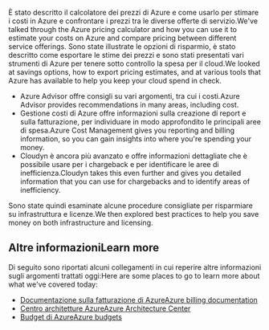 <span data-ttu-id="39085-101">È stato descritto il calcolatore dei prezzi di Azure e come usarlo per stimare i costi in Azure e confrontare i prezzi tra le diverse offerte di servizio.</span><span class="sxs-lookup"><span data-stu-id="39085-101">We've talked through the Azure pricing calculator and how you can use it to estimate your costs on Azure and compare pricing between different service offerings.</span></span> <span data-ttu-id="39085-102">Sono state illustrate le opzioni di risparmio, è stato descritto come esportare le stime dei prezzi e sono stati presentati vari strumenti di Azure per tenere sotto controllo la spesa per il cloud.</span><span class="sxs-lookup"><span data-stu-id="39085-102">We looked at savings options, how to export pricing estimates, and at various tools that Azure has available to help you keep your cloud spend in check.</span></span>

- <span data-ttu-id="39085-103">Azure Advisor offre consigli su vari argomenti, tra cui i costi.</span><span class="sxs-lookup"><span data-stu-id="39085-103">Azure Advisor provides recommendations in many areas, including cost.</span></span>
- <span data-ttu-id="39085-104">Gestione costi di Azure offre informazioni sulla creazione di report e sulla fatturazione, per individuare in modo approfondito le principali aree di spesa.</span><span class="sxs-lookup"><span data-stu-id="39085-104">Azure Cost Management gives you reporting and billing information, so you can gain insights into where you're spending your money.</span></span>
- <span data-ttu-id="39085-105">Cloudyn è ancora più avanzato e offre informazioni dettagliate che è possibile usare per i chargeback e per identificare le aree di inefficienza.</span><span class="sxs-lookup"><span data-stu-id="39085-105">Cloudyn takes this even further and gives you detailed information that you can use for chargebacks and to identify areas of inefficiency.</span></span>

<span data-ttu-id="39085-106">Sono state quindi esaminate alcune procedure consigliate per risparmiare su infrastruttura e licenze.</span><span class="sxs-lookup"><span data-stu-id="39085-106">We then explored best practices to help you save money on both infrastructure and licensing.</span></span>

## <a name="learn-more"></a><span data-ttu-id="39085-107">Altre informazioni</span><span class="sxs-lookup"><span data-stu-id="39085-107">Learn more</span></span>

<span data-ttu-id="39085-108">Di seguito sono riportati alcuni collegamenti in cui reperire altre informazioni sugli argomenti trattati oggi:</span><span class="sxs-lookup"><span data-stu-id="39085-108">Here are some places to go to learn more about what we've covered today:</span></span>

- [<span data-ttu-id="39085-109">Documentazione sulla fatturazione di Azure</span><span class="sxs-lookup"><span data-stu-id="39085-109">Azure billing documentation</span></span>](https://docs.microsoft.com/azure/billing/)
- [<span data-ttu-id="39085-110">Centro architetture Azure</span><span class="sxs-lookup"><span data-stu-id="39085-110">Azure Architecture Center</span></span>](https://docs.microsoft.com/azure/architecture/)
- [<span data-ttu-id="39085-111">Budget di Azure</span><span class="sxs-lookup"><span data-stu-id="39085-111">Azure budgets</span></span>](https://docs.microsoft.com/azure/billing/billing-cost-management-budget-scenario)
